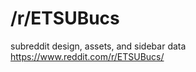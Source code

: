 /r/ETSUBucs
============

subreddit design, assets, and sidebar data
https://www.reddit.com/r/ETSUBucs/
